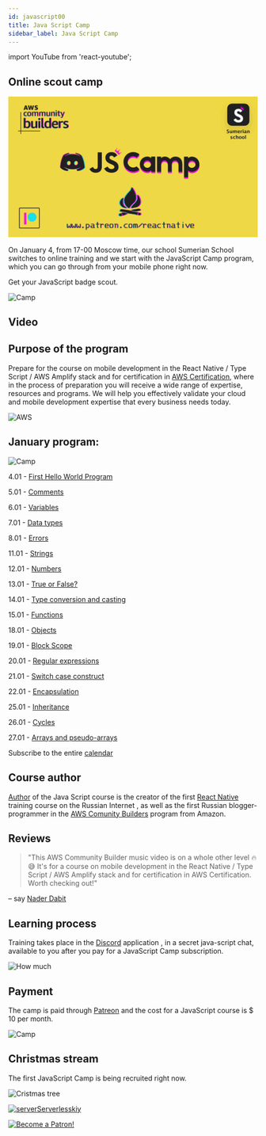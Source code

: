 ```yaml
---
id: javascript00
title: Java Script Camp
sidebar_label: Java Script Camp
---
```


import YouTube from 'react-youtube';

## Online scout camp

![Camp](/img/logo/JSCamp.gif)

On January 4, from 17-00 Moscow time, our school Sumerian School switches to online training and we start with the JavaScript Camp program, which you can go through from your mobile phone right now.

Get your JavaScript badge scout.

![Camp](https://media.giphy.com/media/MOQG4QYC2MRSU/giphy.gif)

## Video

<YouTube videoId="ynySIutZh3w" />

## Purpose of the program

Prepare for the course on mobile development in the React Native / Type Script / AWS Amplify stack and for certification in [AWS Certification](https://aws.amazon.com/en/certification/), where in the process of preparation you will receive a wide range of expertise, resources and programs. We will help you effectively validate your cloud and mobile development expertise that every business needs today.

![AWS](https://entrackr.com/wp-content/uploads/2018/05/Amazon_smart_home_2.gif)

## January program:

![Camp](https://media.giphy.com/media/EihFwASrXTmiQ/giphy.gif)

4.01 - [First Hello World Program](https://react-native-village.github.io/docs/javascript01)

5.01 - [Comments](https://react-native-village.github.io/docs/javascript02)

6.01 - [Variables](https://react-native-village.github.io/docs/javascript03)

7.01 - [Data types](https://react-native-village.github.io/docs/javascript04)

8.01 - [Errors](https://react-native-village.github.io/docs/javascript05)

11.01 - [Strings](https://react-native-village.github.io/docs/javascript06)

12.01 - [Numbers](https://react-native-village.github.io/docs/javascript07)

13.01 - [True or False?](https://react-native-village.github.io/docs/javascript08)

14.01 - [Type conversion and casting](https://react-native-village.github.io/docs/javascript09)

15.01 - [Functions](https://react-native-village.github.io/docs/javascript10)

18.01 - [Objects](https://react-native-village.github.io/docs/javascript11)

19.01 - [Block Scope](https://react-native-village.github.io/docs/javascript12)

20.01 - [Regular expressions](https://react-native-village.github.io/docs/javascript13)

21.01 - [Switch case construct](https://react-native-village.github.io/docs/javascript14)

22.01 - [Encapsulation](https://react-native-village.github.io/docs/javascript15)

25.01 - [Inheritance](https://react-native-village.github.io/docs/javascript16)

26.01 - [Cycles](https://react-native-village.github.io/docs/javascript17)

27.01 - [Arrays and pseudo-arrays](https://react-native-village.github.io/docs/javascript18)

Subscribe to the entire [calendar](http://p14-caldav.icloud.com/published/2/MTYyNzQyOTgyMzE2Mjc0MnJDaPjzgR0U-x4uD_nwjr8evco8zKn-1uWVIxx9RjsmCHqFd78vLOOEuCTnjF0D0nkHFj1HIpgT0mr_ioXK22M)

## Course author

[Author](https://career.habr.com/hackathon-unicorn) of the Java Script course is the creator of the first [React Native](https://react-native-village.github.io/docs/start000) training course on the Russian Internet , as well as the first Russian blogger-programmer in the [AWS Comunity Builders](https://aws.amazon.com/ru/developer/community/community-builders/) program from Amazon.

## Reviews

> "This AWS Community Builder music video is on a whole other level 🔥😅
> It's for a course on mobile development in the React Native / Type Script / AWS Amplify stack and for certification in AWS Certification. Worth checking out!"

– say [Nader Dabit](https://twitter.com/dabit3)

## Learning process

Training takes place in the [Discord](https://discord.gg/6GDAfXn) application , in a secret java-script chat, available to you after you pay for a JavaScript Camp subscription.

![How much](https://media.giphy.com/media/bEu3CsR2RXdu5rBssw/giphy.gif)

## Payment

The camp is paid through [Patreon](https://www.patreon.com/reactnative) and the cost for a JavaScript course is $ 10 per month.

![Camp](https://media.giphy.com/media/kBeFt8vcov4mWg73bI/giphy.gif)

## Christmas stream

The first JavaScript Camp is being recruited right now.

![Cristmas tree](https://media.giphy.com/media/YxlUxrYGw2w9y/giphy.gif)

[![serverServerlesskiy](/img/javascript/instagram.png)](https://www.instagram.com/serverserverlessky/)

[![Become a Patron!](/img/logo/patreon.png)](https://www.patreon.com/bePatron?u=31769291)
